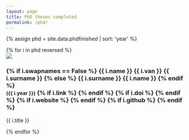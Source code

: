 ```yaml
---
layout: page
title: PhD theses completed
permalink: /phd/
---
```




{% assign phd = site.data.phdfinished | sort: 'year' %}


<div class="row">
{% for i in phd reversed %}
  <div class="col-xs-6 col-sm-4 col-md-3">
    <div class="thumbnail">
      <a href="{{ i.link }}"><img src="{{ "/phd/" | append: i.image | prepend: site.baseurl }}"/></a>
      <div class="caption">
        <h3>
        {% if i.swapnames == False %}
          {{ i.name }} {{ i.van }} {{ i.surname }}
        {% else %}
          {{ i.surname }} {{ i.name }}
        {% endif %}
          <br />
          <small>({{ i.year }})</small>
        {% if i.link %}
          <small><a href="{{ i.link }}"><i class="fa fa-book" title="thesis"></i></a></small>
        {% endif %}
        {% if i.doi %}
          <small><a href="{{ i.doi }}"><i class="fa fa-bookmark" title="thesis"></i></a></small>
        {% endif %}
        {% if i.website %}
          <small><a href="{{ i.website }}"><i class="fa fa-file-text" title="website"></i></a></small>
        {% endif %}
        {% if i.github %}
          <small><a href="{{ i.github }}"><i class="fa fa-github" title="github"></i></a></small> 
        {% endif %}
        </h3>
        <p>{{ i.title }}</p>
      </div>
    </div>
  </div>
{% endfor %}
</div>



